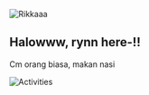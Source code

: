 ![Rikkaaa](https://files.catbox.moe/8npos5.jpg)

## Halowww, rynn here-!!
Cm orang biasa, makan nasi

![Activities](https://github-readme-activity-graph.cyclic.app/graph?username=USERNAME&theme=radical)
